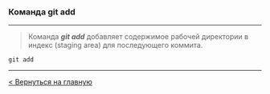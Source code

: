 ### Команда **git add**

---
> Команда ***git add*** добавляет содержимое рабочей директории в индекс (staging area) для последующего коммита.

```bush=
git add
```
---
[< Вернуться на главную](./readme.md)